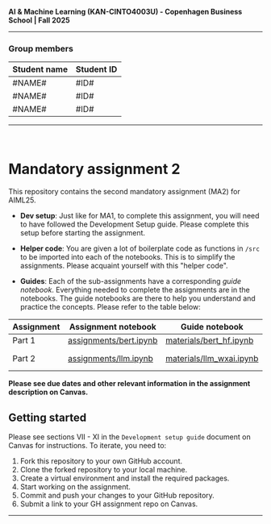 **AI & Machine Learning (KAN-CINTO4003U) - Copenhagen Business School | Fall 2025**

***

### Group members
| Student name | Student ID |
| --- | --- |
| #NAME# | #ID# |
| #NAME# | #ID# |
| #NAME# | #ID# |

***

<br>

# Mandatory assignment 2

This repository contains the second mandatory assignment (MA2) for AIML25.  

* **Dev setup**: Just like for MA1, to complete this assignment, you will need to have followed the Development Setup guide. Please complete this setup before starting the assignment.

* **Helper code**: You are given a lot of boilerplate code as functions in `/src` to be imported into each of the notebooks. This is to simplify the assignments. Please acquaint yourself with this "helper code".

* **Guides**: Each of the sub-assignments have a corresponding *guide notebook*. Everything needed to complete the assignments are in the notebooks. The guide notebooks are there to help you understand and practice the concepts. Please refer to the table below:

| Assignment | Assignment notebook | Guide notebook | Description |
| --- | --- | --- | --- |
| Part 1 | [assignments/bert.ipynb](assignments/bert.ipynb) | [materials/bert_hf.ipynb](materials/bert_hf.ipynb) | BERT |
| Part 2 | [assignments/llm.ipynb](assignments/llm.ipynb) | [materials/llm_wxai.ipynb](materials/llms_wxai.ipynb) | LLMs via WatsonX.ai |

**Please see due dates and other relevant information in the assignment description on Canvas.**

## Getting started
Please see sections VII - XI in the `Development setup guide` document on Canvas for instructions. To iterate, you need to:

1. Fork this repository to your own GitHub account.
2. Clone the forked repository to your local machine.
3. Create a virtual environment and install the required packages.
4. Start working on the assignment.
5. Commit and push your changes to your GitHub repository.
6. Submit a link to your GH assignment repo on Canvas.


___